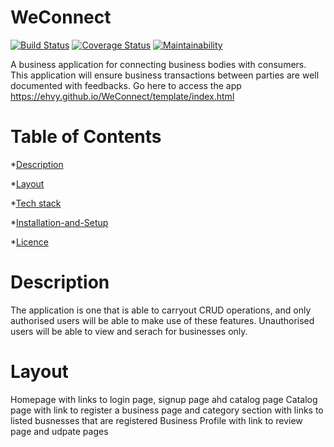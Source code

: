 # WeConnect

[![Build Status](https://www.travis-ci.org/ehvy/WeConnect.svg?branch=travis)](https://www.travis-ci.org/ehvy/WeConnect) [![Coverage Status](https://coveralls.io/repos/github/ehvy/WeConnect/badge.svg?branch=server-with-ci)](https://coveralls.io/github/ehvy/WeConnect?branch=server-with-ci) [![Maintainability](https://api.codeclimate.com/v1/badges/269160eeda305992e887/maintainability)](https://codeclimate.com/github/ehvy/WeConnect/maintainability)

A business application for connecting business bodies with consumers. This application will ensure business transactions between parties are well documented with feedbacks. Go here to access the app https://ehvy.github.io/WeConnect/template/index.html

# Table of Contents
*[Description](#description)

*[Layout](#layout)

*[Tech stack](#tech-stack)

*[Installation-and-Setup](#installation-and-setup)

*[Licence](#licence)

# Description
The application is one that is able to carryout CRUD operations, and only authorised users will be able to make use of these features. Unauthorised users will be able to view and serach for businesses only.

# Layout
Homepage with links to login page, signup page ahd catalog page Catalog page with link to register a business page and category section with links to listed busnesses that are registered Business Profile with link to review page and udpate pages
